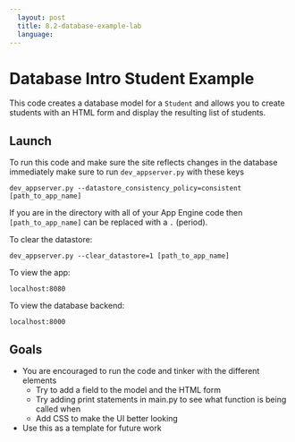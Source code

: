 ```yaml
---
  layout: post
  title: 8.2-database-example-lab
  language: 
---
```

#  Database Intro Student Example

This code creates a database model for a `Student` and allows you to create students with an HTML form and display the resulting list of students.

##  Launch

To run this code and make sure the site reflects changes in the database immediately make sure to run `dev_appserver.py` with these keys

```
dev_appserver.py --datastore_consistency_policy=consistent [path_to_app_name]
```

If you are in the directory with all of your App Engine code then `[path_to_app_name]` can be replaced with a `.` (period).

To clear the datastore:

```
dev_appserver.py --clear_datastore=1 [path_to_app_name]
```

To view the app:
```
localhost:8080
```

To view the database backend:
```
localhost:8000
```

##  Goals

+ You are encouraged to run the code and tinker with the different elements
  + Try to add a field to the model and the HTML form
  + Try adding print statements in main.py to see what function is being called when
  + Add CSS to make the UI better looking
+ Use this as a template for future work
